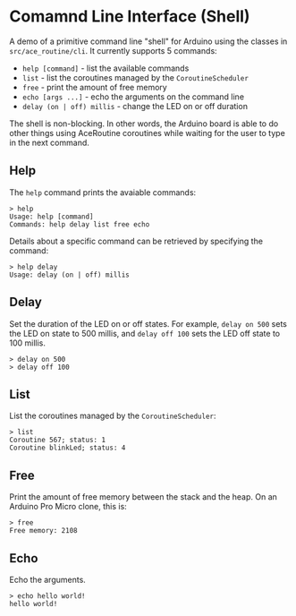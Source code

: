 # Comamnd Line Interface (Shell)

A demo of a primitive command line "shell" for Arduino using the classes in
`src/ace_routine/cli`. It currently supports 5 commands:

* `help [command]` - list the available commands
* `list` - list the coroutines managed by the `CoroutineScheduler`
* `free` - print the amount of free memory
* `echo [args ...]` - echo the arguments on the command line
* `delay (on | off) millis` - change the LED on or off duration

The shell is non-blocking. In other words, the Arduino board is able to do other
things using AceRoutine coroutines while waiting for the user to type in the
next command.

## Help

The `help` command prints the avaiable commands:
```
> help
Usage: help [command]
Commands: help delay list free echo 
```

Details about a specific command can be retrieved by specifying the command:
```
> help delay
Usage: delay (on | off) millis
```

## Delay

Set the duration of the LED on or off states. For example, `delay on 500` sets
the LED on state to 500 millis, and `delay off 100` sets the LED off state to
100 millis.

```
> delay on 500
> delay off 100
```

## List

List the coroutines managed by the `CoroutineScheduler`:

```
> list
Coroutine 567; status: 1
Coroutine blinkLed; status: 4
```

## Free

Print the amount of free memory between the stack and the heap.
On an Arduino Pro Micro clone, this is:
```
> free
Free memory: 2108
```

## Echo

Echo the arguments.
```
> echo hello world!
hello world!
```
